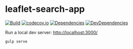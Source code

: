 # leaflet-search-app

[![Build](https://travis-ci.org/voyagersearch/leaflet-search-app.svg)](https://travis-ci.org/voyagersearch/leaflet-search-app)
[![codecov.io](https://codecov.io/github/voyagersearch/leaflet-search-app/coverage.svg)](https://codecov.io/github/voyagersearch/leaflet-search-app)
[![Dependencies](https://david-dm.org/voyagersearch/leaflet-search-app.svg)](https://david-dm.org/voyagersearch/leaflet-search-app)
[![DevDependencies](https://david-dm.org/voyagersearch/leaflet-search-app/dev-status.svg)](https://david-dm.org/voyagersearch/leaflet-search-app#info=devDependencies)


Run a local dev server:  [http://localhost:3000/](http://localhost:3000/)
```
gulp serve
```
